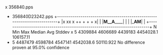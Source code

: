 x 356840.pps
+ 356840D23242.pps
+--------------------------------------------------------------------------+
|x                              xx        x  ++            +        +   + x|
|         |______________________M__A__________________________|           |
|                                             |___________AM__________|    |
+--------------------------------------------------------------------------+
    N           Min           Max        Median           Avg        Stddev
x   5       4309884       4606689       4439183     4454028.1     106157.11
+   5       4487479       4598784       4547141     4542038.6     50110.922
No difference proven at 95.0% confidence
